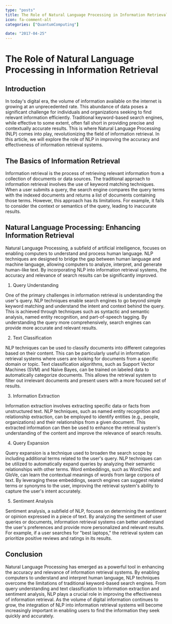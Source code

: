 ```yaml
---
type: "posts"
title: The Role of Natural Language Processing in Information Retrieval
icon: fa-comment-alt
categories: ["QuantumComputing"]

date: "2017-04-25"
---
```




# The Role of Natural Language Processing in Information Retrieval

## Introduction

In today's digital era, the volume of information available on the internet is growing at an unprecedented rate. This abundance of data poses a significant challenge for individuals and organizations seeking to find relevant information efficiently. Traditional keyword-based search engines, while effective to some extent, often fall short in providing precise and contextually accurate results. This is where Natural Language Processing (NLP) comes into play, revolutionizing the field of information retrieval. In this article, we will explore the role of NLP in improving the accuracy and effectiveness of information retrieval systems.

## The Basics of Information Retrieval

Information retrieval is the process of retrieving relevant information from a collection of documents or data sources. The traditional approach to information retrieval involves the use of keyword matching techniques. When a user submits a query, the search engine compares the query terms with the indexed documents and returns a list of documents containing those terms. However, this approach has its limitations. For example, it fails to consider the context or semantics of the query, leading to inaccurate results.

## Natural Language Processing: Enhancing Information Retrieval

Natural Language Processing, a subfield of artificial intelligence, focuses on enabling computers to understand and process human language. NLP techniques are designed to bridge the gap between human language and machine language, allowing computers to analyze, interpret, and generate human-like text. By incorporating NLP into information retrieval systems, the accuracy and relevance of search results can be significantly improved.

1. Query Understanding

One of the primary challenges in information retrieval is understanding the user's query. NLP techniques enable search engines to go beyond simple keyword matching and understand the intent and context behind the query. This is achieved through techniques such as syntactic and semantic analysis, named entity recognition, and part-of-speech tagging. By understanding the query more comprehensively, search engines can provide more accurate and relevant results.

2. Text Classification

NLP techniques can be used to classify documents into different categories based on their content. This can be particularly useful in information retrieval systems where users are looking for documents from a specific domain or topic. Text classification algorithms, such as Support Vector Machines (SVM) and Naive Bayes, can be trained on labeled data to automatically categorize documents. This allows the retrieval system to filter out irrelevant documents and present users with a more focused set of results.

3. Information Extraction

Information extraction involves extracting specific data or facts from unstructured text. NLP techniques, such as named entity recognition and relationship extraction, can be employed to identify entities (e.g., people, organizations) and their relationships from a given document. This extracted information can then be used to enhance the retrieval system's understanding of the content and improve the relevance of search results.

4. Query Expansion

Query expansion is a technique used to broaden the search scope by including additional terms related to the user's query. NLP techniques can be utilized to automatically expand queries by analyzing their semantic relationships with other terms. Word embeddings, such as Word2Vec and GloVe, can learn the contextual meanings of words from large corpora of text. By leveraging these embeddings, search engines can suggest related terms or synonyms to the user, improving the retrieval system's ability to capture the user's intent accurately.

5. Sentiment Analysis

Sentiment analysis, a subfield of NLP, focuses on determining the sentiment or opinion expressed in a piece of text. By analyzing the sentiment of user queries or documents, information retrieval systems can better understand the user's preferences and provide more personalized and relevant results. For example, if a user searches for "best laptops," the retrieval system can prioritize positive reviews and ratings in its results.

## Conclusion

Natural Language Processing has emerged as a powerful tool in enhancing the accuracy and relevance of information retrieval systems. By enabling computers to understand and interpret human language, NLP techniques overcome the limitations of traditional keyword-based search engines. From query understanding and text classification to information extraction and sentiment analysis, NLP plays a crucial role in improving the effectiveness of information retrieval. As the volume of digital information continues to grow, the integration of NLP into information retrieval systems will become increasingly important in enabling users to find the information they seek quickly and accurately.